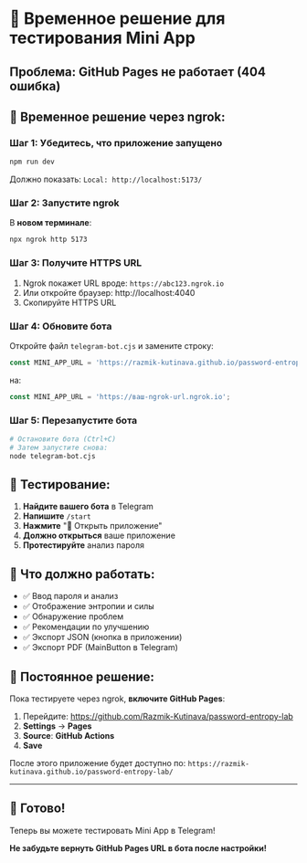 # 🚨 Временное решение для тестирования Mini App

## Проблема: GitHub Pages не работает (404 ошибка)

## 🔧 Временное решение через ngrok:

### Шаг 1: Убедитесь, что приложение запущено
```bash
npm run dev
```
Должно показать: `Local: http://localhost:5173/`

### Шаг 2: Запустите ngrok
В **новом терминале**:
```bash
npx ngrok http 5173
```

### Шаг 3: Получите HTTPS URL
1. Ngrok покажет URL вроде: `https://abc123.ngrok.io`
2. Или откройте браузер: http://localhost:4040
3. Скопируйте HTTPS URL

### Шаг 4: Обновите бота
Откройте файл `telegram-bot.cjs` и замените строку:
```javascript
const MINI_APP_URL = 'https://razmik-kutinava.github.io/password-entropy-lab/';
```
на:
```javascript
const MINI_APP_URL = 'https://ваш-ngrok-url.ngrok.io';
```

### Шаг 5: Перезапустите бота
```bash
# Остановите бота (Ctrl+C)
# Затем запустите снова:
node telegram-bot.cjs
```

## 🎯 Тестирование:

1. **Найдите вашего бота** в Telegram
2. **Напишите** `/start`
3. **Нажмите** "🔐 Открыть приложение"
4. **Должно открыться** ваше приложение
5. **Протестируйте** анализ пароля

## 📱 Что должно работать:

- ✅ Ввод пароля и анализ
- ✅ Отображение энтропии и силы
- ✅ Обнаружение проблем
- ✅ Рекомендации по улучшению
- ✅ Экспорт JSON (кнопка в приложении)
- ✅ Экспорт PDF (MainButton в Telegram)

## 🔄 Постоянное решение:

Пока тестируете через ngrok, **включите GitHub Pages**:

1. Перейдите: https://github.com/Razmik-Kutinava/password-entropy-lab
2. **Settings** → **Pages**
3. **Source**: **GitHub Actions**
4. **Save**

После этого приложение будет доступно по:
`https://razmik-kutinava.github.io/password-entropy-lab/`

---

## 🎉 Готово!

Теперь вы можете тестировать Mini App в Telegram!

**Не забудьте вернуть GitHub Pages URL в бота после настройки!**

